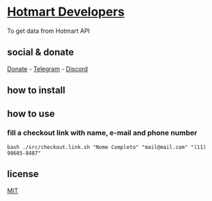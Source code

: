 # [Hotmart Developers](https://developers.hotmart.com/docs/pt-BR/)

To get data from Hotmart API

## social & donate

[Donate](https://link.mercadopago.com.br/brtmvdl) - [Telegram](https://t.me/+KRmg5MlqgMk0MTg5) - [Discord](https://discord.gg/VUJWb4Yk)

## how to install

## how to use

### fill a checkout link with name, e-mail and phone number

```
bash ./src/checkout.link.sh "Nome Completo" "mail@mail.com" "(11) 98685-8487" 
```

## license

[MIT](./LICENSE)
